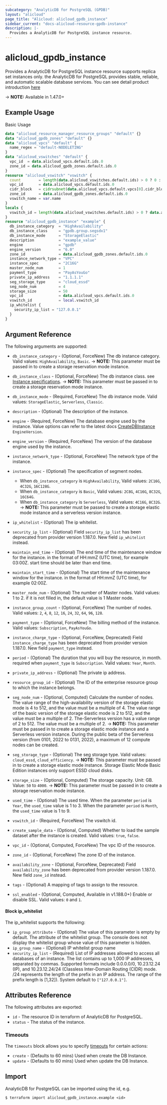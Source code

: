 ```yaml
---
subcategory: "AnalyticDB for PostgreSQL (GPDB)"
layout: "alicloud"
page_title: "Alicloud: alicloud_gpdb_instance"
sidebar_current: "docs-alicloud-resource-gpdb-instance"
description: |-
  Provides a AnalyticDB for PostgreSQL instance resource.
---
```


# alicloud\_gpdb\_instance

Provides a AnalyticDB for PostgreSQL instance resource supports replica set instances only. the AnalyticDB for PostgreSQL provides stable, reliable, and automatic scalable database services.
You can see detail product introduction [here](https://www.alibabacloud.com/help/doc-detail/35387.htm)

-> **NOTE:**  Available in 1.47.0+

## Example Usage

Basic Usage

```terraform
data "alicloud_resource_manager_resource_groups" "default" {}
data "alicloud_gpdb_zones" "default" {}
data "alicloud_vpcs" "default" {
  name_regex = "default-NODELETING"
}
data "alicloud_vswitches" "default" {
  vpc_id  = data.alicloud_vpcs.default.ids.0
  zone_id = data.alicloud_gpdb_zones.default.ids.0
}
resource "alicloud_vswitch" "vswitch" {
  count        = length(data.alicloud_vswitches.default.ids) > 0 ? 0 : 1
  vpc_id       = data.alicloud_vpcs.default.ids.0
  cidr_block   = cidrsubnet(data.alicloud_vpcs.default.vpcs[0].cidr_block, 8, 8)
  zone_id      = data.alicloud_gpdb_zones.default.ids.0
  vswitch_name = var.name
}
locals {
  vswitch_id = length(data.alicloud_vswitches.default.ids) > 0 ? data.alicloud_vswitches.default.ids[0] : concat(alicloud_vswitch.vswitch.*.id, [""])[0]
}
resource "alicloud_gpdb_instance" "example" {
  db_instance_category  = "HighAvailability"
  db_instance_class     = "gpdb.group.segsdx1"
  db_instance_mode      = "StorageElastic"
  description           = "example_value"
  engine                = "gpdb"
  engine_version        = "6.0"
  zone_id               = data.alicloud_gpdb_zones.default.ids.0
  instance_network_type = "VPC"
  instance_spec         = "2C16G"
  master_node_num       = 1
  payment_type          = "PayAsYouGo"
  private_ip_address    = "1.1.1.1"
  seg_storage_type      = "cloud_essd"
  seg_node_num          = 4
  storage_size          = 50
  vpc_id                = data.alicloud_vpcs.default.ids.0
  vswitch_id            = local.vswitch_id
  ip_whitelist {
    security_ip_list = "127.0.0.1"
  }
}

```

## Argument Reference

The following arguments are supported:

* `db_instance_category` - (Optional, ForceNew) The db instance category. Valid values: `HighAvailability`, `Basic`.
-> **NOTE:** This parameter must be passed in to create a storage reservation mode instance.

* `db_instance_class` - (Optional, ForceNew) The db instance class. see [Instance specifications](https://www.alibabacloud.com/help/doc-detail/86942.htm).
-> **NOTE:** This parameter must be passed in to create a storage reservation mode instance.

* `db_instance_mode` - (Required, ForceNew) The db instance mode. Valid values: `StorageElastic`, `Serverless`, `Classic`.
* `description` - (Optional) The description of the instance.
* `engine` - (Required, ForceNew) The database engine used by the instance. Value options can refer to the latest docs [CreateDBInstance](https://www.alibabacloud.com/help/doc-detail/86908.htm) `EngineVersion`.
* `engine_version` - (Required, ForceNew) The version of the database engine used by the instance.
* `instance_network_type` - (Optional, ForceNew) The network type of the instance.
* `instance_spec` - (Optional) The specification of segment nodes.
  * When `db_instance_category` is `HighAvailability`, Valid values: `2C16G`, `4C32G`, `16C128G`.
  * When `db_instance_category` is `Basic`, Valid values: `2C8G`, `4C16G`, `8C32G`, `16C64G`.
  * When `db_instance_category` is `Serverless`, Valid values: `4C16G`, `8C32G`.
-> **NOTE:** This parameter must be passed to create a storage elastic mode instance and a serverless version instance.

* `ip_whitelist` - (Optional) The ip whitelist.
* `security_ip_list` - (Optional) Field `security_ip_list` has been deprecated from provider version 1.187.0. New field `ip_whitelist` instead.
* `maintain_end_time` - (Optional) The end time of the maintenance window for the instance. in the format of HH:mmZ (UTC time), for example 03:00Z. start time should be later than end time.
* `maintain_start_time` - (Optional) The start time of the maintenance window for the instance. in the format of HH:mmZ (UTC time), for example 02:00Z.
* `master_node_num` - (Optional) The number of Master nodes. Valid values: 1 to 2. if it is not filled in, the default value is 1 Master node.
* `instance_group_count` - (Optional, ForceNew) The number of nodes. Valid values: `2`, `4`, `8`, `12`, `16`, `24`, `32`, `64`, `96`, `128`.
* `payment_type` - (Optional, ForceNew) The billing method of the instance. Valid values: `Subscription`, `PayAsYouGo`.
* `instance_charge_type` - (Optional, ForceNew, Deprecated) Field `instance_charge_type` has been deprecated from provider version 1.187.0. New field `payment_type` instead.
* `period` - (Optional) The duration that you will buy the resource, in month. required when `payment_type` is `Subscription`. Valid values: `Year`, `Month`.
* `private_ip_address` - (Optional) The private ip address.
* `resource_group_id` - (Optional) The ID of the enterprise resource group to which the instance belongs.
* `seg_node_num` - (Optional, Computed) Calculate the number of nodes. The value range of the high-availability version of the storage elastic mode is 4 to 512, and the value must be a multiple of 4. The value range of the basic version of the storage elastic mode is 2 to 512, and the value must be a multiple of 2. The-Serverless version has a value range of 2 to 512. The value must be a multiple of 2.
-> **NOTE:** This parameter must be passed in to create a storage elastic mode instance and a Serverless version instance. During the public beta of the Serverless version (from 0101, 2022 to 0131, 2022), a maximum of 12 compute nodes can be created.

* `seg_storage_type` - (Optional) The seg storage type. Valid values: `cloud_essd`, `cloud_efficiency`.
-> **NOTE:** This parameter must be passed in to create a storage elastic mode instance. Storage Elastic Mode Basic Edition instances only support ESSD cloud disks.

* `storage_size` - (Optional, Computed) The storage capacity. Unit: GB. Value: `50` to `4000`.
-> **NOTE:** This parameter must be passed in to create a storage reservation mode instance.

* `used_time` - (Optional) The used time. When the parameter `period` is `Year`, the `used_time` value is 1 to 3. When the parameter `period` is `Month`, the `used_time` value is 1 to 9.
* `vswitch_id` - (Required, ForceNew) The vswitch id.
* `create_sample_data` - (Optional, Computed) Whether to load the sample dataset after the instance is created. Valid values: `true`, `false`.
* `vpc_id` - (Optional, Computed, ForceNew) The vpc ID of the resource.
* `zone_id` - (Optional, ForceNew) The zone ID of the instance.
* `availability_zone` - (Optional, ForceNew, Deprecated) Field `availability_zone` has been deprecated from provider version 1.187.0. New field `zone_id` instead.
* `tags` - (Optional) A mapping of tags to assign to the resource.
* `ssl_enabled` - (Optional, Computed, Available in v1.188.0+) Enable or disable SSL. Valid values: `0` and `1`.

#### Block ip_whitelist

The ip_whitelist supports the following:

* `ip_group_attribute` - (Optional) The value of this parameter is empty by default. The attribute of the whitelist group. The console does not display the whitelist group whose value of this parameter is hidden.
* `ip_group_name` - (Optional) IP whitelist group name
* `security_ip_list` - (Required) List of IP addresses allowed to access all databases of an instance. The list contains up to 1,000 IP addresses, separated by commas. Supported formats include 0.0.0.0/0, 10.23.12.24 (IP), and 10.23.12.24/24 (Classless Inter-Domain Routing (CIDR) mode. /24 represents the length of the prefix in an IP address. The range of the prefix length is [1,32]). System default to `["127.0.0.1"]`.

## Attributes Reference

The following attributes are exported:

* `id` - The resource ID in terraform of AnalyticDB for PostgreSQL.
* `status` - The status of the instance.

### Timeouts

The `timeouts` block allows you to specify [timeouts](https://www.terraform.io/docs/configuration-0-11/resources.html#timeouts) for certain actions:

* `create` - (Defaults to 60 mins) Used when create the DB Instance.
* `update` - (Defaults to 60 mins) Used when update the DB Instance.

## Import

AnalyticDB for PostgreSQL can be imported using the id, e.g.

```shell
$ terraform import alicloud_gpdb_instance.example <id>
```